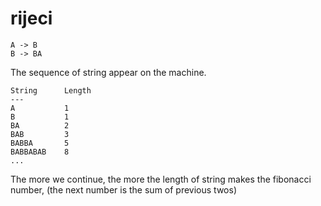# rijeci

```
A -> B
B -> BA
```

The sequence of string appear on the machine.

```
String      Length
---
A           1
B           1
BA          2
BAB         3
BABBA       5
BABBABAB    8
...
```

The more we continue, the more the length of string makes the fibonacci number, (the next number is the sum of previous twos)
